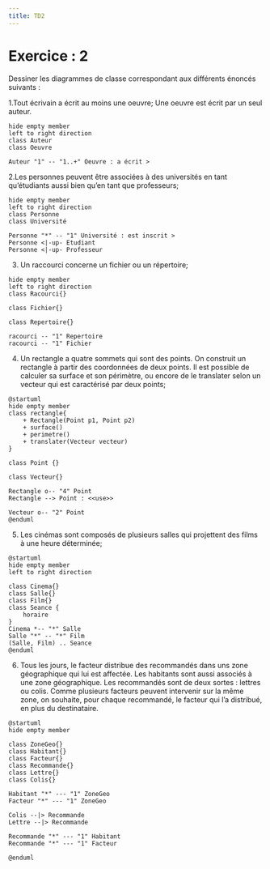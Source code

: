 ```yaml
---
title: TD2
---
```


# Exercice : 2
Dessiner les diagrammes de classe correspondant aux différents énoncés suivants :

1.Tout écrivain a écrit au moins une oeuvre;
Une oeuvre est écrit par un seul auteur.

```plantuml
hide empty member
left to right direction    
class Auteur
class Oeuvre

Auteur "1" -- "1..+" Oeuvre : a écrit >

```

2.Les personnes peuvent être associées à des universités en tant qu’étudiants aussi bien qu’en tant que professeurs;

```plantuml
hide empty member
left to right direction    
class Personne
class Université

Personne "*" -- "1" Université : est inscrit >
Personne <|-up- Etudiant
Personne <|-up- Professeur
```


3. Un raccourci concerne un fichier ou un répertoire;

```plantuml
hide empty member
left to right direction    
class Racourci{}

class Fichier{}

class Repertoire{}

racourci -- "1" Repertoire
racourci -- "1" Fichier
```

4. Un rectangle a quatre sommets qui sont des points. On construit un rectangle à partir des coordonnées de deux
points. Il est possible de calculer sa surface et son périmètre, ou encore de le translater selon un vecteur qui
est caractérisé par deux points;

```plantuml
@startuml
hide empty member
class rectangle{
    + Rectangle(Point p1, Point p2)
    + surface()
    + perimetre()
    + translater(Vecteur vecteur)
}

class Point {}

class Vecteur{}

Rectangle o-- "4" Point
Rectangle --> Point : <<use>>

Vecteur o-- "2" Point
@enduml
```

5. Les cinémas sont composés de plusieurs salles qui projettent des films à une heure déterminée;

```plantuml
@startuml
hide empty member
left to right direction

class Cinema{}
class Salle{}
class Film{}
class Seance {
    horaire
}
Cinema *-- "*" Salle
Salle "*" -- "*" Film
(Salle, Film) .. Seance
@enduml
```

6. Tous les jours, le facteur distribue des recommandés dans uns zone géographique qui lui est affectée. Les
habitants sont aussi associés à une zone géographique. Les recommandés sont de deux sortes : lettres ou colis.
Comme plusieurs facteurs peuvent intervenir sur la même zone, on souhaite, pour chaque recommandé, le
facteur qui l’a distribué, en plus du destinataire.

```plantuml
@startuml
hide empty member

class ZoneGeo{}
class Habitant{}
class Facteur{}
class Recommande{}
class Lettre{}
class Colis{}

Habitant "*" --- "1" ZoneGeo
Facteur "*" --- "1" ZoneGeo

Colis --|> Recommande
Lettre --|> Recommande

Recommande "*" --- "1" Habitant
Recommande "*" --- "1" Facteur

@enduml
```